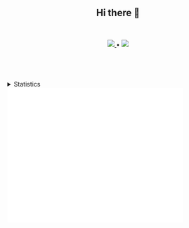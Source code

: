 <header align="center">
<h2 align="center"><b>Hi there 👋</b></h2>
<br>
<p align="center">
<a href="https://github.com/ahmzan">
<img src="https://komarev.com/ghpvc/?username=ahmzan">
</a>
•
<a href="https://t.me/ahmzan">
<img src="https://img.shields.io/badge/Ahmzan-informational?style=flat&logo=telegram">
</a>
</p>
</header>
<br>
<body>
  <details>
    <summary>Statistics</summary>
    <p>
      <a href="https://github.com/ahmzan">
        <img align="left" src="https://github-readme-stats.vercel.app/api?username=ahmzan&show_icons=true&theme=tokyonight&locale=en" />
      </a>
      <a href="https://github.com/ahmzan">
        <img align="center" src="https://github-readme-stats.vercel.app/api/top-langs?username=ahmzan&show_icons=true&theme=tokyonight&locale=en&layout=compact" />
      </a>
    </p>
  </details>
  <img align="center" src="/github-metrics.svg" alt="Metrics" width="400">
</body>
